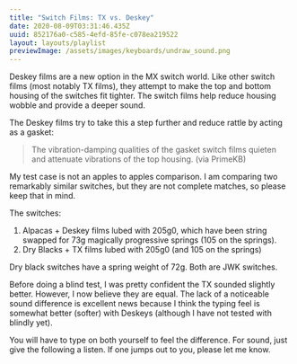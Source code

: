 ```yaml
---
title: "Switch Films: TX vs. Deskey"
date: 2020-08-09T03:31:46.435Z
uuid: 852176a0-c585-4efd-85fe-c078ea219522
layout: layouts/playlist
previewImage: /assets/images/keyboards/undraw_sound.png
---
```


Deskey films are a new option in the MX switch world. Like other switch films (most notably TX films), they attempt to make the top and bottom housing of the switches fit tighter. The switch films help reduce housing wobble and provide a deeper sound.

The Deskey films try to take this a step further and reduce rattle by acting as a gasket:

> The vibration-damping qualities of the gasket switch films quieten and attenuate vibrations of the top housing. (via PrimeKB)

My test case is not an apples to apples comparison. I am comparing two remarkably similar switches, but they are not complete matches, so please keep that in mind.

The switches:

1. Alpacas + Deskey films lubed with 205g0, which have been string swapped for 73g magically progressive springs (105 on the springs).
2. Dry Blacks + TX films lubed with 205g0 (and 105 on the springs)

Dry black switches have a spring weight of 72g. Both are JWK switches.

Before doing a blind test, I was pretty confident the TX sounded slightly better. However, I now believe they are equal. The lack of a noticeable sound difference is excellent news because I think the typing feel is somewhat better (softer) with Deskeys (although I have not tested with blindly yet).

You will have to type on both yourself to feel the difference. For sound, just give the following a listen. If one jumps out to you, please let me know.
